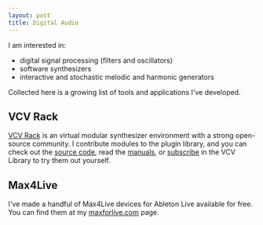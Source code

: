 ```yaml
---
layout: post
title: Digital Audio
---
```


I am interested in:
- digital signal processing (filters and oscillators)
- software synthesizers
- interactive and stochastic melodic and harmonic generators

Collected here is a growing list of tools and applications I've developed.

## VCV Rack

[VCV Rack](https://vcvrack.com/) is an virtual modular synthesizer environment with a strong open-source community. I contribute modules to the
plugin library, and you can check out the [source code](https://github.com/IggyLabs/IggyLabsModules), read the [manuals](https://github.com/IggyLabs/IggyLabsModulesManual), 
or [subscribe](https://library.vcvrack.com/?brand=iggy.labs) in the VCV Library to try them out yourself.

## Max4Live

I've made a handful of Max4Live devices for Ableton Live available for free. You can find them at my [maxforlive.com](https://maxforlive.com/profile/user/iggylabs) page.